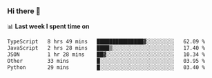 ### Hi there 👋

<!--
**DBvc/DBvc** is a ✨ _special_ ✨ repository because its `README.md` (this file) appears on your GitHub profile.

Here are some ideas to get you started:

- 🔭 I’m currently working on ...
- 🌱 I’m currently learning ...
- 👯 I’m looking to collaborate on ...
- 🤔 I’m looking for help with ...
- 💬 Ask me about ...
- 📫 How to reach me: ...
- 😄 Pronouns: ...
- ⚡ Fun fact: ...
-->

📊 **Last week I spent time on**
<!--START_SECTION:waka-->

```txt
TypeScript   8 hrs 49 mins   ███████████████▓░░░░░░░░░   62.09 %
JavaScript   2 hrs 28 mins   ████▒░░░░░░░░░░░░░░░░░░░░   17.40 %
JSON         1 hr 28 mins    ██▓░░░░░░░░░░░░░░░░░░░░░░   10.34 %
Other        33 mins         █░░░░░░░░░░░░░░░░░░░░░░░░   03.95 %
Python       29 mins         █░░░░░░░░░░░░░░░░░░░░░░░░   03.40 %
```

<!--END_SECTION:waka-->
